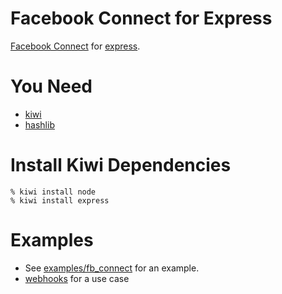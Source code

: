 Facebook Connect for Express
============================

[Facebook Connect][fbconnect] for [express][express].

You Need
========

* [kiwi][kiwi]
* [hashlib][hashlib]

Install Kiwi Dependencies
=========================

    % kiwi install node
    % kiwi install express

Examples
========

* See [examples/fb_connect][example] for an example.
* [webhooks][webhooks] for a use case

[kiwi]: http://github.com/visionmedia/kiwi
[hashlib]: http://github.com/brainfucker/hashlib
[express]: http://github.com/visionmedia/express
[fbconnect]: http://developers.facebook.com/connect.php
[example]: node-facebook/blob/master/examples/fb_connect
[webhooks]: http://github.com/atmos/webhooks.js
